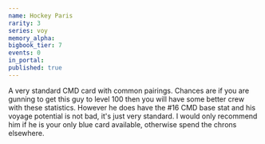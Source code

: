 ```yaml
---
name: Hockey Paris
rarity: 3
series: voy
memory_alpha:
bigbook_tier: 7
events: 0
in_portal:
published: true
---
```


A very standard CMD card with common pairings. Chances are if you are gunning to get this guy to level 100 then you will have some better crew with these statistics. However he does have the #16 CMD base stat and his voyage potential is not bad, it's just very standard. I would only recommend him if he is your only blue card available, otherwise spend the chrons elsewhere.
